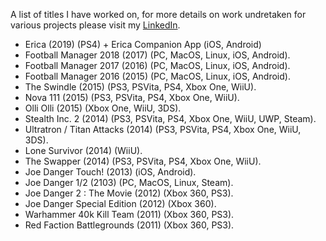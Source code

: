 
A list of titles I have worked on, for more details on work undretaken for various projects please visit my [LinkedIn](https://www.linkedin.com/in/alexdixon1611/).

- Erica (2019) (PS4) + Erica Companion App (iOS, Android)
- Football Manager 2018 (2017) (PC, MacOS, Linux, iOS, Android).   
- Football Manager 2017 (2016) (PC, MacOS, Linux, iOS, Android).   
- Football Manager 2016 (2015) (PC, MacOS, Linux, iOS, Android).  
- The Swindle (2015) (PS3, PSVita, PS4, Xbox One, WiiU).  
- Nova 111 (2015) (PS3, PSVita, PS4, Xbox One, WiiU).  
- Olli Olli (2015) (Xbox One, WiiU, 3DS).  
- Stealth Inc. 2 (2014) (PS3, PSVita, PS4, Xbox One, WiiU, UWP, Steam).  
- Ultratron / Titan Attacks (2014) (PS3, PSVita, PS4, Xbox One, WiiU, 3DS).  
- Lone Survivor (2014) (WiiU).   
- The Swapper (2014) (PS3, PSVita, PS4, Xbox One, WiiU).
- Joe Danger Touch! (2013) (iOS, Android).
- Joe Danger 1/2 (2103) (PC, MacOS, Linux, Steam).
- Joe Danger 2 : The Movie (2012) (Xbox 360, PS3). 
- Joe Danger Special Edition (2012) (Xbox 360). 
- Warhammer 40k Kill Team (2011) (Xbox 360, PS3). 
- Red Faction Battlegrounds (2011) (Xbox 360, PS3). 



